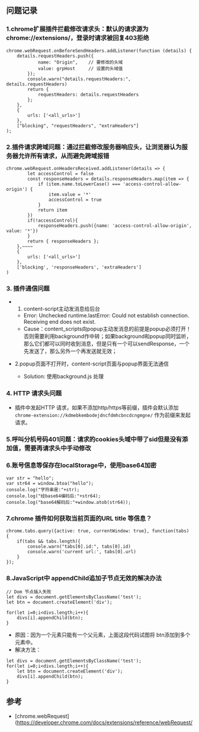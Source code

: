## 问题记录

### 1.chrome扩展插件拦截修改请求头：默认的请求源为chrome://extensions/，登录时请求被回复403拒绝
```
chrome.webRequest.onBeforeSendHeaders.addListener(function (details) {
    details.requestHeaders.push({
            name: "Origin",    // 要修改的头域
            value: grpHost     // 设置的头域值
        });
        console.warn("details.requestHeaders:", details.requestHeaders)
        return {
            requestHeaders: details.requestHeaders
        };
    },
    {
        urls: ['<all_urls>']
    },
    ["blocking", "requestHeaders", "extraHeaders"]
);
```

### 2.插件请求跨域问题：通过拦截修改服务器响应头，让浏览器认为服务器允许所有请求，从而避免跨域报错

```
chrome.webRequest.onHeadersReceived.addListener(details => {
        let accessControl = false
        const responseHeaders = details.responseHeaders.map(item => {
            if (item.name.toLowerCase() === 'access-control-allow-origin') {
                item.value = '*'
                accessControl = true
            }
            return item
        })
        if(!accessControl){
            responseHeaders.push({name: 'access-control-allow-origin', value: '*'})
        }
        return { responseHeaders };
    },~~~~
    {
        urls: ['<all_urls>']
    },
    ['blocking', 'responseHeaders', 'extraHeaders']
)
```

### 3. 插件通信问题

- 1. content-script主动发消息给后台
    - Error: Unchecked runtime.lastError: Could not establish connection. Receiving end does not exist.
    - Cause：content_scripts向popup主动发消息的前提是popup必须打开！否则需要利用background作中转；如果background和popup同时监听，那么它们都可以同时收到消息，但是只有一个可以sendResponse，一个先发送了，那么另外一个再发送就无效；

- 2.popup页面不打开时，content-script页面与popup界面无法通信
    - Solution: 使用background.js 处理

### 4. HTTP 请求头问题
- 插件中发起HTTP 请求，如果不添加http/https等前缀，插件会默认添加 `chrome-extension://kdmebkembodejdncfdmhcbncdcngmgne/` 作为前缀来发起请求。


### 5.呼叫分机号码401问题：请求的cookies头域中带了sid但是没有添加值，需要再请求头中手动修改

### 6.账号信息等保存在localStorage中，使用base64加密

```
var str = "hello";
var str64 = window.btoa("hello");
console.log("字符串是:"+str);
console.log("经base64编码后:"+str64);
console.log("base64解码后:"+window.atob(str64));
```

### 7.chrome 插件如何获取当前页面的URL title 等信息？

```
chrome.tabs.query({active: true, currentWindow: true}, function(tabs) {
	if(tabs && tabs.length){
		console.warn("tabs[0].id:", tabs[0].id)
		console.warn('current url:', tabs[0].url)
	}
});

```

### 8.JavaScript中 appendChild追加子节点无效的解决办法

```
// Dom 节点插入失败
let divs = document.getElementsByClassName('test');
let btn = document.createElement('div');
 
for(let i=0;i<divs.length;i++){
    divs[i].appendChild(btn);
}
```

- 原因：因为一个元素只能有一个父元素，上面这段代码试图将 btn添加到多个元素中。
- 解决方法：
```
let divs = document.getElementsByClassName('test');
for(let i=0;i<divs.length;i++){
    let btn = document.createElement('div');
    divs[i].appendChild(btn);
}
```


## 参考

- [chrome.webRequest](https://developer.chrome.com/docs/extensions/reference/webRequest/
